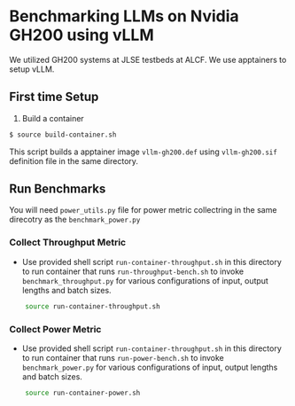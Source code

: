 # Benchmarking LLMs on Nvidia GH200 using vLLM

We utilized GH200 systems at JLSE testbeds at ALCF. We use apptainers to setup vLLM. 

## First time Setup


1. Build a container 
```bash
$ source build-container.sh
```
This script builds a apptainer image `vllm-gh200.def` using `vllm-gh200.sif` definition file in the same directory. 


## Run Benchmarks 

You will need `power_utils.py` file for power metric collectring in the same direcotry as the `benchmark_power.py`


### Collect Throughput Metric

* Use provided shell script `run-container-throughput.sh` in this directory to run container that runs `run-throughput-bench.sh` to invoke `benchmark_throughput.py` for various configurations of input, output lengths and batch sizes. 

```bash
    source run-container-throughput.sh
```

### Collect Power Metric

* Use provided shell script `run-container-throughput.sh` in this directory to run container that runs `run-power-bench.sh` to invoke `benchmark_power.py` for various configurations of input, output lengths and batch sizes. 

```bash
    source run-container-power.sh
```